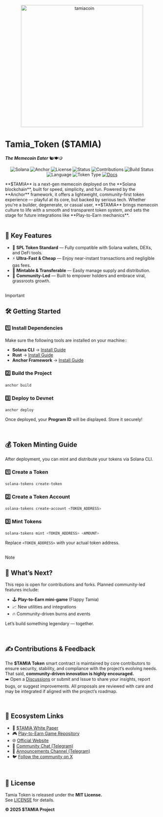 <div align="center"><img src="https://github.com/user-attachments/assets/605d52e0-dfb7-4096-ae0f-54990648bcf2" alt="tamiacoin" width=400/></div>

# Tamia_Token ($TAMIA) 
***The Memecoin Eater*** 🐿️🍽️🪙

<div align=center>
  
![Solana](https://img.shields.io/badge/Solana-Mainnet%20Ready-purple?logo=solana)
![Anchor](https://img.shields.io/badge/Built%20with-Anchor-blueviolet)
![License](https://img.shields.io/github/license/TamiaCoin/Tamia_token)
![Status](https://img.shields.io/badge/Status-In%20Development-orange)
![Contributions](https://img.shields.io/badge/PRs-Welcome-blue)
![Build Status](https://img.shields.io/badge/build-passing-brightgreen)
![Language](https://img.shields.io/badge/language-Rust-red)
![Token Type](https://img.shields.io/badge/token-SPL-blueviolet)
[![Docs](https://img.shields.io/badge/docs-whitepaper-white)](PDf_url)
<!--[![Game Repo](https://img.shields.io/badge/game%20repo-Flappy%20Tamia-ff69b4)](URL_VERS_TON_REPO_PLAY2EARN)-->
</div>
**$TAMIA** is a next-gen memecoin deployed on the **Solana blockchain**, built for speed, simplicity, and fun. Powered by the **Anchor** framework, it offers a lightweight, community-first token experience — playful at its core, but backed by serious tech.
Whether you're a builder, degenerate, or casual user, **$TAMIA** brings memecoin culture to life with a smooth and transparent token system, and sets the stage for future integrations like **Play-to-Earn mechanics**.
<br><br>

## 🚀 Key Features

- 🧬 **SPL Token Standard** — Fully compatible with Solana wallets, DEXs, and DeFi tools.
- ⚡ **Ultra-Fast & Cheap** — Enjoy near-instant transactions and negligible gas fees.
- 🔁 **Mintable & Transferable** — Easily manage supply and distribution.
- 🤝 **Community-Led** — Built to empower holders and embrace viral, grassroots growth.
<br><br> 

>[!IMPORTANT]  
>## 🛠️ Getting Started
>### 1️⃣ Install Dependencies
>Make sure the following tools are installed on your machine::
>- **Solana CLI** → [Install Guide](https://docs.solana.com/cli/install-solana-cli-tools)
>- **Rust** → [Install Guide](https://www.rust-lang.org/learn/get-started)
>- **Anchor Framework** → [Install Guide](https://project-serum.github.io/anchor/getting->started/installation.html)
>### 2️⃣ Build the Project
>```bash
>anchor build
>```
>### 3️⃣ Deploy to Devnet
>```bash 
>anchor deploy
>```
>Once deployed, your **Program ID** will be displayed. Store it securely!
<br>

## 💰 Token Minting Guide

After deployment, you can mint and distribute your tokens via Solana CLI.

### 1️⃣ Create a Token
```bash
solana-tokens create-token
```

### 2️⃣ Create a Token Account
```bash
solana-tokens create-account <TOKEN_ADDRESS>
```

### 3️⃣ Mint Tokens
```bash
solana-tokens mint <TOKEN_ADDRESS> <AMOUNT>
```

Replace `<TOKEN_ADDRESS>` with your actual token address.
<br><br>

>[!NOTE]
>## 🧩 What’s Next?
> This repo is open for contributions and forks. Planned community-led features include:
> - 🕹️ **Play-to-Earn mini-game** (Flappy Tamia)
> - 📈 New utilities and integrations
> - 🔥 Community-driven burns and events

Let’s build something legendary — together.

<br>

## ✍️ Contributions & Feedback
The **$TAMIA Token** smart contract is maintained by core contributors to ensure security, stability, and compliance with the project’s evolving needs. That said, **community-driven innovation is highly encouraged.** <br>
➡️ Open a [Discussions](https://github.com/TamiaCoin/Tamia_token/discussions) or submit and Issue to share your insights, report bugs, or suggest improvements.
All proposals are reviewed with care and may be integrated if aligned with the project’s roadmap.

<br>

## 🔗 Ecosystem Links

- 📄 [$TAMIA White Paper](https://github.com/TamiaCoin/WhitePaper)
- 🎮 [Play-to-Earn Game Repository](https://github.com/TamiaCoin/Tamia_Play2Earn)
- 🌐 [Official Website](https://tamia.club)
- 💬 [Community Chat (Telegram)](https://t.me/TamiaCoinCommunity)
- 📢 [Announcements Channel (Telegram)](https://t.me/TamiaCoin)
- 🐦 [Follow the community on X](https://twitter.com/TamiaCoin)

<br>

## 📝 License

Tamia Token is released under the **MIT License.**<br> 
See [LICENSE](https://github.com/TamiaCoin/Tamia_token/blob/main/LICENSE) for details.

**© 2025 $TAMIA Project**

